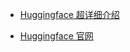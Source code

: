 
- [Huggingface 超详细介绍](https://zhuanlan.zhihu.com/p/535100411)

- [Huggingface 官网](https://huggingface.co/)